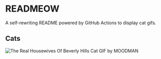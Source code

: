 # READMEOW

A self-rewriting README powered by GitHub Actions to display cat gifs.

## Cats

![The Real Housewives Of Beverly Hills Cat GIF by MOODMAN](https://media0.giphy.com/media/v1.Y2lkPTlhY2QwMmRhMzN2YzYzZzQwZzhtNmF3djhsYnE3OW95YmRlMm9mZmxhbDdiNTNnMSZlcD12MV9naWZzX3NlYXJjaCZjdD1n/JRE3AvLsSRXg360F6l/200.gif)
